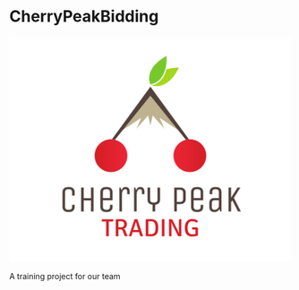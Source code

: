 # CherryPeakBidding

![Cherry Peak Trading](https://github.com/Aleksei-Pankratev-EPAM/CherryPeakBidding/blob/master/art/FullColor_1280x1024_72dpi.png)

A training project for our team
